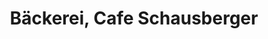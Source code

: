 ---
title: "Bäckerei, Cafe Schausberger"
url: /grossraming/baeckerei-cafe-schausberger/
shop: Bäckerei
---